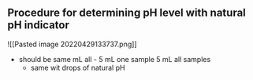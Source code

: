 ## Procedure for determining pH level with natural pH indicator
![[Pasted image 20220429133737.png]]

- should be same mL all - 5 mL one sample 5 mL all samples
	- same wit drops of natural pH
